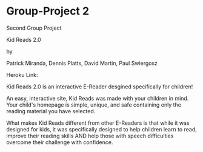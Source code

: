 # Group-Project 2

Second Group Project

Kid Reads 2.0 

by

Patrick Miranda, Dennis Platts, David Martin, Paul Swiergosz

Heroku Link:


Kid Reads 2.0 is an interactive E-Reader desgined specifically for children! 

An easy, interactive site, Kid Reads was made with your children in mind. Your child's
homepage is simple, unique, and safe containing only the reading material you have selected.

What makes Kid Reads different from other E-Readers is that while it was designed for kids, it was specifically designed to help children learn to read, improve their reading skills AND help those with speech difficulties overcome their challenge with confidence.